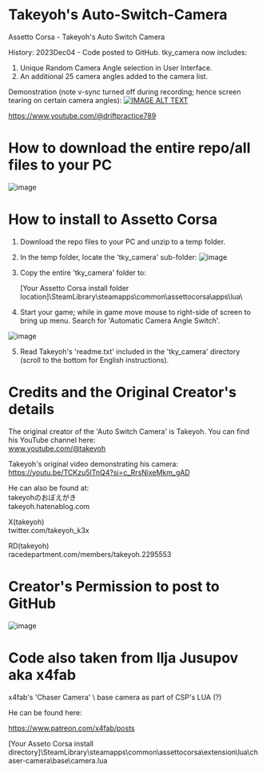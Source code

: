 # Takeyoh's Auto-Switch-Camera
Assetto Corsa - Takeyoh's Auto Switch Camera

History:
2023Dec04 - Code posted to GitHub.  tky_camera now includes:
1) Unique Random Camera Angle selection in User Interface.
2) An additional 25 camera angles added to the camera list.

Demonstration (note v-sync turned off during recording; hence screen tearing on certain camera angles):
[![IMAGE ALT TEXT](http://img.youtube.com/vi/0ancBlGblTw/0.jpg)](http://www.youtube.com/watch?v=0ancBlGblTw "Assetto Corsa - Takeyoh's Auto Switch Camera - With unique random 36 angle rotation added")

https://www.youtube.com/@driftpractice789

# How to download the entire repo/all files to your PC
![image](https://github.com/driftpractice/Auto-Switch-Camera/assets/152949923/76619767-31d2-465f-a048-e7f9cc49dd33)


# How to install to Assetto Corsa

1) Download the repo files to your PC and unzip to a temp folder.
2) In the temp folder, locate the 'tky_camera' sub-folder: 
![image](https://github.com/driftpractice/Auto-Switch-Camera/assets/152949923/ec780290-6b9a-4208-bec0-8a561a63d8ce)

3) Copy the entire 'tky_camera' folder to:
   
   [Your Assetto Corsa install folder location]\SteamLibrary\steamapps\common\assettocorsa\apps\lua\

4) Start your game; while in game move mouse to right-side of screen to bring up menu.  Search for 'Automatic Camera Angle Switch'.

![image](https://github.com/driftpractice/Auto-Switch-Camera/assets/152949923/59e9a7ac-2d6e-4fb3-bfe1-77f330f8af5f)

5) Read Takeyoh's 'readme.txt' included in the 'tky_camera' directory (scroll to the bottom for English instructions).
   

# Credits and the Original Creator's details
The original creator of the 'Auto Switch Camera' is Takeyoh.  You can find his YouTube channel here:  
www.youtube.com/@takeyoh

Takeyoh's original video demonstrating his camera:  
https://youtu.be/TCKzu5ITnQ4?si=c_RrsNixeMkm_gAD

He can also be found at:  
takeyohのおぼえがき  
takeyoh.hatenablog.com

X(takeyoh)  
twitter.com/takeyoh_k3x

RD(takeyoh)  
racedepartment.com/members/takeyoh.2295553

# Creator's Permission to post to GitHub
![image](https://github.com/driftpractice/Auto-Switch-Camera/assets/152949923/3cb30556-4875-4031-89f8-85efed37585d)

# Code also taken from Ilja Jusupov aka x4fab
x4fab's 'Chaser Camera' \ base camera as part of CSP's LUA (?)

He can be found here:

https://www.patreon.com/x4fab/posts

[Your Asseto Corsa install directory]\SteamLibrary\steamapps\common\assettocorsa\extension\lua\chaser-camera\base\camera.lua
